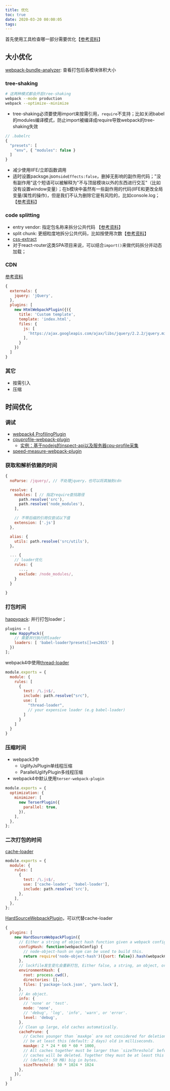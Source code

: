 ```yaml
---
title: 优化
toc: true
date: 2020-03-20 00:00:05
tags:
---
```



首先使用工具检查哪一部分需要优化【[参考资料](https://mp.weixin.qq.com/s/mo8V3p-ex3mNdScBqJk5gQ)】



## 大小优化
[webpack-bundle-analyzer](https://github.com/webpack-contrib/webpack-bundle-analyzer): 查看打包后各模块体积大小

### tree-shaking
```sh
# 这两种模式都会开启tree-shaking
webpack --mode production
webpack --optimize--minimize
```

* tree-shaking必须要使用import来按需引用，`require`不支持；比如关闭babel的modules编译模式，防止import被编译成require导致webpack的tree-shaking失效
```js
// .babelrc
{
  "presets": [
    "env", { "modules": false }
  ]
}
```

* 减少使用IIFE/立即函数调用
* 适时设置packsge.json`sideEffects:false`，删掉无影响的副作用代码；"没有副作用"这个短语可以被解释为"不与顶层模块以外的东西进行交互"（比如没有设置window变量）；在b模块中虽然有一些副作用的代码(IIFE和更改全局变量/属性的操作)，但是我们不认为删除它是有风险的，比如console.log；【[参考资料](https://juejin.im/post/5bb8ef58f265da0a972e3434#heading-15)】


### code splitting
* entry vendor: 指定包名称来拆分公共代码 【[参考资料](/wiki/1.前端/JavaScript/Webpack/config/entry_output)】
* split chunk: 更细粒度地拆分公共代码，比如按使用次数【[参考资料](/wiki/1.前端/JavaScript/Webpack/config/optimization_chunks)】
* [css-extract](https://webpack.js.org/plugins/mini-css-extract-plugin/#install)
* 对于react-router这类SPA项目来说，可以结合`import()`来做代码拆分并动态加载；


### CDN
[参考资料](/wiki/1.前端/z.框架_源码_原理/Plugin/head#html-webpack-plugin)
```js
{
  externals: {
    jquery: 'jQuery',
  },
  plugins: [
    new HtmlWebpackPlugin({({
      title: 'Custom template',
      template: 'index.html',
      files: {
        js: [
          'https://ajax.googleapis.com/ajax/libs/jquery/2.2.2/jquery.min.js',
        ],
      }
    })
  ]
}
```

### 其它
* 按需引入
* 压缩


## 时间优化

### 调试
* [webpack4 ProfilingPlugin](https://webpack.js.org/plugins/profiling-plugin/)
* [cpuprofile-webpack-plugin](https://github.com/jantimon/cpuprofile-webpack-plugin)
  * [实例：基于nodejs的inspect-api以及服务器cpu-profile采集](http://www.codebaoku.com/it-js/it-js-266100.html)
* [speed-measure-webpack-plugin](https://github.com/stephencookdev/speed-measure-webpack-plugin)



### 获取和解析依赖的时间
```js
{
  noParse: /jquery/, // 不处理jquery，也可以将其抽到cdn

  resolve: {
    modules: [ // 指定require查找路径
      path.resolve('src'),
      path.resolve('node_modules'),
    ],

    // 不带后缀的引用仅尝试以下值
    extension: ['.js']
  },

  alias: {
    utils: path.resolve('src/utils'),
  }，

  ... {
    // loader优化
    rules: {
      ...,
      exclude: /node_modules/,
    }
  }
  
}
```


### 打包时间
[happypack](https://github.com/amireh/happypack): 并行打包loader；
```js
plugins = [
  new HappyPack({
    // 需要并行执行的loader
    loaders: [ 'babel-loader?presets[]=es2015' ]
  })
];
```
webpack4中使用[thread-loader](https://github.com/webpack-contrib/thread-loader)
```js
module.exports = {
  module: {
    rules: [
      {
        test: /\.js$/,
        include: path.resolve("src"),
        use: [
          "thread-loader",
          // your expensive loader (e.g babel-loader)
        ]
      }
    ]
  }
}
```



### 压缩时间
* webpack3中
  * UglifyJsPlugin单线程压缩
  * ParallelUglifyPlugin多线程压缩
* webpack4中默认使用`terser-webpack-plugin`
```js
module.exports = {
  optimization: {
    minimizer: [
      new TerserPlugin({
        parallel: true,
      }),
    ],
  },
};
```

### 二次打包的时间
[cache-loader](https://github.com/webpack-contrib/cache-loader)
```js
module.exports = {
  module: {
    rules: [
      {
        test: /\.js$/,
        use: ['cache-loader', 'babel-loader'],
        include: path.resolve('src'),
      },
    ],
  },
};
```

[HardSourceWebpackPlugin](https://github.com/mzgoddard/hard-source-webpack-plugin)，可以代替cache-loader
```js
{
  plugins: [
    new HardSourceWebpackPlugin({
      // Either a string of object hash function given a webpack config.
      configHash: function(webpackConfig) {
        // node-object-hash on npm can be used to build this.
        return require('node-object-hash')({sort: false}).hash(webpackConfig);
      },
      // lockfile发生变化会重新打包, Either false, a string, an object, or a project hashing function. 
      environmentHash: {
        root: process.cwd(),
        directories: [],
        files: ['package-lock.json', 'yarn.lock'],
      },
      // An object.
      info: {
        // 'none' or 'test'.
        mode: 'none',
        // 'debug', 'log', 'info', 'warn', or 'error'.
        level: 'debug',
      },
      // Clean up large, old caches automatically.
      cachePrune: {
        // Caches younger than `maxAge` are not considered for deletion. They must
        // be at least this (default: 2 days) old in milliseconds.
        maxAge: 2 * 24 * 60 * 60 * 1000,
        // All caches together must be larger than `sizeThreshold` before any
        // caches will be deleted. Together they must be at least this
        // (default: 50 MB) big in bytes.
        sizeThreshold: 50 * 1024 * 1024
      },
    }),
  ]
}
```
